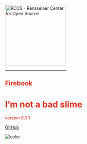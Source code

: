 <img src="https://raw.githubusercontent.com/yngtodd/firebook/master/img/orange_slime.png" width="200px" alt="RCOS - Rensselaer Center for Open Source">

<hr style='width:40%; border-color:#da291c;'>
<h2 style="color: #da291c">Firebook</h2>
<h1 style="color: #da291c">I’m not a bad slime</h1>
<p style="color: #da291c">version 0.0.1</p>

[GitHub](https://github.com/yngtodd/firebook)
<!-- [Get Started](#docsify) -->

<!-- background color -->
![color](#ffffff)
